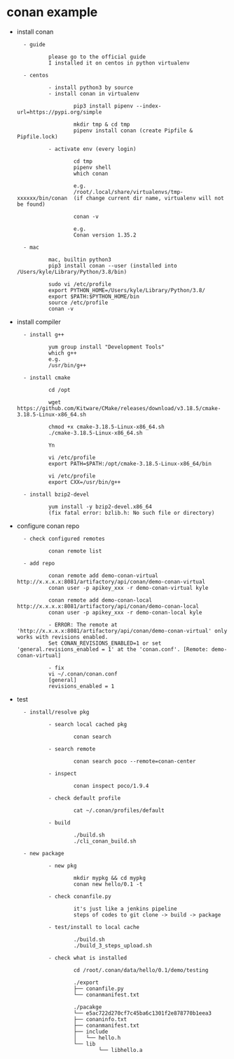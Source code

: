 
# conan example

- install conan

        - guide
                
                please go to the official guide
                I installed it on centos in python virtualenv

        - centos
                
                - install python3 by source
                - install conan in virtualenv
                        
                        pip3 install pipenv --index-url=https://pypi.org/simple
                        
                        mkdir tmp & cd tmp
                        pipenv install conan (create Pipfile & Pipfile.lock)
                        
                - activate env (every login)
                
                        cd tmp
                        pipenv shell
                        which conan
                        
                        e.g.
                        /root/.local/share/virtualenvs/tmp-xxxxxx/bin/conan  (if change current dir name, virtualenv will not be found)

                        conan -v
                        
                        e.g.
                        Conan version 1.35.2

        - mac

                mac, builtin python3                
                pip3 install conan --user (installed into /Users/kyle/Library/Python/3.8/bin)
                
                sudo vi /etc/profile
                export PYTHON_HOME=/Users/kyle/Library/Python/3.8/
                export $PATH:$PYTHON_HOME/bin
                source /etc/profile
                conan -v

- install compiler

        - install g++
        
                yum group install "Development Tools"
                which g++
                e.g.
                /usr/bin/g++
        
        - install cmake
       
                cd /opt
        
                wget https://github.com/Kitware/CMake/releases/download/v3.18.5/cmake-3.18.5-Linux-x86_64.sh

                chmod +x cmake-3.18.5-Linux-x86_64.sh
                ./cmake-3.18.5-Linux-x86_64.sh

                Yn
                
                vi /etc/profile
                export PATH=$PATH:/opt/cmake-3.18.5-Linux-x86_64/bin

                vi /etc/profile
                export CXX=/usr/bin/g++

        - install bzip2-devel
        
                yum install -y bzip2-devel.x86_64
                (fix fatal error: bzlib.h: No such file or directory)

- configure conan repo

        - check configured remotes
                
                conan remote list

        - add repo

                conan remote add demo-conan-virtual http://x.x.x.x:8081/artifactory/api/conan/demo-conan-virtual
                conan user -p apikey_xxx -r demo-conan-virtual kyle   
        
                conan remote add demo-conan-local http://x.x.x.x:8081/artifactory/api/conan/demo-conan-local
                conan user -p apikey_xxx -r demo-conan-local kyle

                - ERROR: The remote at 'http://x.x.x.x:8081/artifactory/api/conan/demo-conan-virtual' only works with revisions enabled. 
                Set CONAN_REVISIONS_ENABLED=1 or set 'general.revisions_enabled = 1' at the 'conan.conf'. [Remote: demo-conan-virtual]
        
                - fix
                vi ~/.conan/conan.conf
                [general]
                revisions_enabled = 1

- test 

        - install/resolve pkg

                - search local cached pkg

                        conan search

                - search remote

                        conan search poco --remote=conan-center

                - inspect

                        conan inspect poco/1.9.4

                - check default profile

                        cat ~/.conan/profiles/default

                - build

                        ./build.sh
                        ./cli_conan_build.sh

        - new package

                - new pkg
                
                        mkdir mypkg && cd mypkg
                        conan new hello/0.1 -t

                - check conanfile.py

                        it's just like a jenkins pipeline
                        steps of codes to git clone -> build -> package

                - test/install to local cache

                        ./build.sh
                        ./build_3_steps_upload.sh

                - check what is installed

                        cd /root/.conan/data/hello/0.1/demo/testing

                        ./export
                        ├── conanfile.py
                        └── conanmanifest.txt

                        ./pacakge
                        └── e5ac722d270cf7c45ba6c1301f2e878770b1eea3
                        ├── conaninfo.txt
                        ├── conanmanifest.txt
                        ├── include
                        │   └── hello.h
                        └── lib
                                └── libhello.a

                



